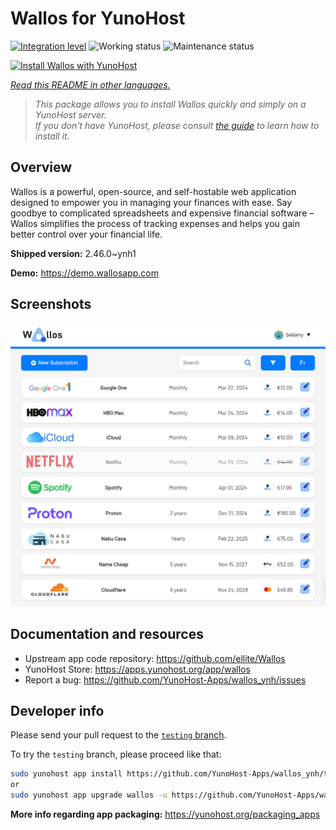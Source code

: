 <!--
N.B.: This README was automatically generated by <https://github.com/YunoHost/apps/tree/master/tools/readme_generator>
It shall NOT be edited by hand.
-->

# Wallos for YunoHost

[![Integration level](https://apps.yunohost.org/badge/integration/wallos)](https://ci-apps.yunohost.org/ci/apps/wallos/)
![Working status](https://apps.yunohost.org/badge/state/wallos)
![Maintenance status](https://apps.yunohost.org/badge/maintained/wallos)

[![Install Wallos with YunoHost](https://install-app.yunohost.org/install-with-yunohost.svg)](https://install-app.yunohost.org/?app=wallos)

*[Read this README in other languages.](./ALL_README.md)*

> *This package allows you to install Wallos quickly and simply on a YunoHost server.*  
> *If you don't have YunoHost, please consult [the guide](https://yunohost.org/install) to learn how to install it.*

## Overview

Wallos is a powerful, open-source, and self-hostable web application designed to empower you in managing your finances with ease. Say goodbye to complicated spreadsheets and expensive financial software – Wallos simplifies the process of tracking expenses and helps you gain better control over your financial life.


**Shipped version:** 2.46.0~ynh1

**Demo:** <https://demo.wallosapp.com>

## Screenshots

![Screenshot of Wallos](./doc/screenshots/screenshot.png)

## Documentation and resources

- Upstream app code repository: <https://github.com/ellite/Wallos>
- YunoHost Store: <https://apps.yunohost.org/app/wallos>
- Report a bug: <https://github.com/YunoHost-Apps/wallos_ynh/issues>

## Developer info

Please send your pull request to the [`testing` branch](https://github.com/YunoHost-Apps/wallos_ynh/tree/testing).

To try the `testing` branch, please proceed like that:

```bash
sudo yunohost app install https://github.com/YunoHost-Apps/wallos_ynh/tree/testing --debug
or
sudo yunohost app upgrade wallos -u https://github.com/YunoHost-Apps/wallos_ynh/tree/testing --debug
```

**More info regarding app packaging:** <https://yunohost.org/packaging_apps>
